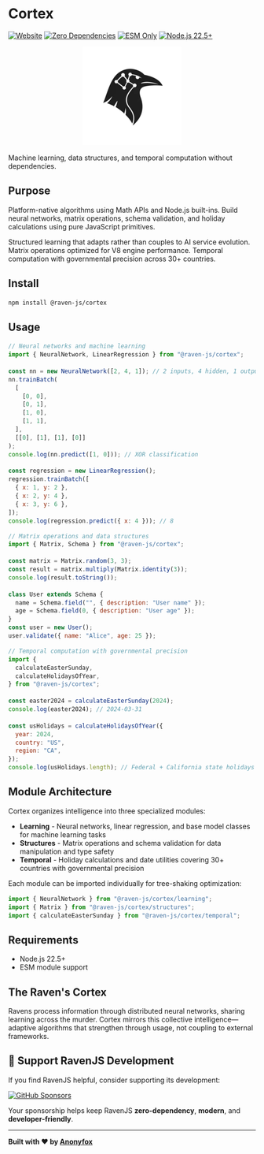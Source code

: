 # Cortex

[![Website](https://img.shields.io/badge/ravenjs.dev-000000?style=flat&logo=firefox&logoColor=white)](https://ravenjs.dev)
[![Zero Dependencies](https://img.shields.io/badge/Zero-Dependencies-brightgreen.svg)](https://github.com/Anonyfox/ravenjs)
[![ESM Only](https://img.shields.io/badge/ESM-Only-purple.svg)](https://nodejs.org/api/esm.html)
[![Node.js 22.5+](https://img.shields.io/badge/Node.js-22.5+-green.svg)](https://nodejs.org/)

<div align="center">
  <img src="media/logo.webp" alt="Cortex Logo" width="200" height="200" />
</div>

Machine learning, data structures, and temporal computation without dependencies.

## Purpose

Platform-native algorithms using Math APIs and Node.js built-ins. Build neural networks, matrix operations, schema validation, and holiday calculations using pure JavaScript primitives.

Structured learning that adapts rather than couples to AI service evolution. Matrix operations optimized for V8 engine performance. Temporal computation with governmental precision across 30+ countries.

## Install

```bash
npm install @raven-js/cortex
```

## Usage

```javascript
// Neural networks and machine learning
import { NeuralNetwork, LinearRegression } from "@raven-js/cortex";

const nn = new NeuralNetwork([2, 4, 1]); // 2 inputs, 4 hidden, 1 output
nn.trainBatch(
  [
    [0, 0],
    [0, 1],
    [1, 0],
    [1, 1],
  ],
  [[0], [1], [1], [0]]
);
console.log(nn.predict([1, 0])); // XOR classification

const regression = new LinearRegression();
regression.trainBatch([
  { x: 1, y: 2 },
  { x: 2, y: 4 },
  { x: 3, y: 6 },
]);
console.log(regression.predict({ x: 4 })); // 8
```

```javascript
// Matrix operations and data structures
import { Matrix, Schema } from "@raven-js/cortex";

const matrix = Matrix.random(3, 3);
const result = matrix.multiply(Matrix.identity(3));
console.log(result.toString());

class User extends Schema {
  name = Schema.field("", { description: "User name" });
  age = Schema.field(0, { description: "User age" });
}
const user = new User();
user.validate({ name: "Alice", age: 25 });
```

```javascript
// Temporal computation with governmental precision
import {
  calculateEasterSunday,
  calculateHolidaysOfYear,
} from "@raven-js/cortex";

const easter2024 = calculateEasterSunday(2024);
console.log(easter2024); // 2024-03-31

const usHolidays = calculateHolidaysOfYear({
  year: 2024,
  country: "US",
  region: "CA",
});
console.log(usHolidays.length); // Federal + California state holidays
```

## Module Architecture

Cortex organizes intelligence into three specialized modules:

- **Learning** - Neural networks, linear regression, and base model classes for machine learning tasks
- **Structures** - Matrix operations and schema validation for data manipulation and type safety
- **Temporal** - Holiday calculations and date utilities covering 30+ countries with governmental precision

Each module can be imported individually for tree-shaking optimization:

```javascript
import { NeuralNetwork } from "@raven-js/cortex/learning";
import { Matrix } from "@raven-js/cortex/structures";
import { calculateEasterSunday } from "@raven-js/cortex/temporal";
```

## Requirements

- Node.js 22.5+
- ESM module support

## The Raven's Cortex

Ravens process information through distributed neural networks, sharing learning across the murder. Cortex mirrors this collective intelligence—adaptive algorithms that strengthen through usage, not coupling to external frameworks.

## 🦅 Support RavenJS Development

If you find RavenJS helpful, consider supporting its development:

[![GitHub Sponsors](https://img.shields.io/badge/Sponsor%20on%20GitHub-%23EA4AAA?style=for-the-badge&logo=github&logoColor=white)](https://github.com/sponsors/Anonyfox)

Your sponsorship helps keep RavenJS **zero-dependency**, **modern**, and **developer-friendly**.

---

**Built with ❤️ by [Anonyfox](https://anonyfox.com)**
